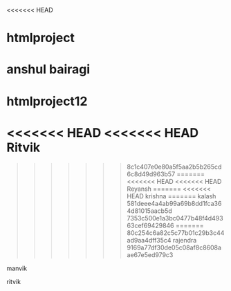 <<<<<<< HEAD
# htmlproject
anshul bairagi
=======
# htmlproject12
<<<<<<< HEAD
<<<<<<< HEAD
Ritvik
=======
>>>>>>> 8c1c407e0e80a5f5aa2b5b265cd6c8d49d963b57
=======
<<<<<<< HEAD
<<<<<<< HEAD
Reyansh
=======
<<<<<<< HEAD
krishna 
=======
kalash
>>>>>>> 581deee4a4ab99a69b8dd1fca364d81015aacb5d
>>>>>>> 7353c500e1a3bc0477b48f4d49363cef69429846
=======
>>>>>>> 80c254c6a82c5c77b01c29b3c44ad9aa4dff35c4
rajendra
>>>>>>> 9169a77df30de05c08af8c8608aae67e5ed979c3


manvik

ritvik